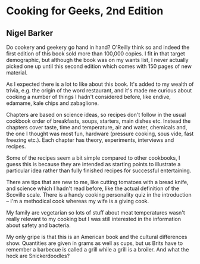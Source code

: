 # Cooking for Geeks, 2nd Edition

## Nigel Barker

Do cookery and geekery go hand in hand? O'Reilly think so and indeed the first edition of this book sold more than 100,000 copies. I fit in that target demographic, but although the book was on my wants list, I never actually picked one up until this second edition which comes with 150 pages of new material.

As I expected there is a lot to like about this book. It's added to my wealth of trivia, e.g. the origin of the word restaurant, and it's made me curious about cooking a number of things I hadn't considered before, like endive, edamame, kale chips and zabaglione.

Chapters are based on science ideas, so recipes don't follow in the usual cookbook order of breakfasts, soups, starters, main dishes etc. Instead the chapters cover taste, time and temperature, air and water, chemicals and, the one I thought was most fun, hardware (pressure cooking, sous vide, fast freezing etc.). Each chapter has theory, experiments, interviews and recipes.

Some of the recipes seem a bit simple compared to other cookbooks, I guess this is because they are intended as starting points to illustrate a particular idea rather than fully finished recipes for successful entertaining.

There are tips that are new to me, like cutting tomatoes with a bread knife, and science which I hadn't read before, like the actual definition of the Scoville scale. There is a handy cooking personality quiz in the introduction – I'm a methodical cook whereas my wife is a giving cook.

My family are vegetarian so lots of stuff about meat temperatures wasn't really relevant to my cooking but I was still interested in the information about safety and bacteria.

My only gripe is that this is an American book and the cultural differences show. Quantities are given in grams as well as cups, but us Brits have to remember a barbecue is called a grill while a grill is a broiler. And what the heck are Snickerdoodles?
